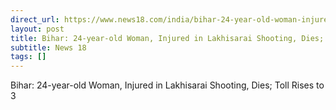 ```yaml
---
direct_url: https://www.news18.com/india/bihar-24-year-old-woman-injured-in-lakhisarai-shooting-dies-toll-rises-to-3-8671425.html
layout: post
title: Bihar: 24-year-old Woman, Injured in Lakhisarai Shooting, Dies; Toll Rises to 3
subtitle: News 18
tags: []
---
```


Bihar: 24-year-old Woman, Injured in Lakhisarai Shooting, Dies; Toll Rises to 3
